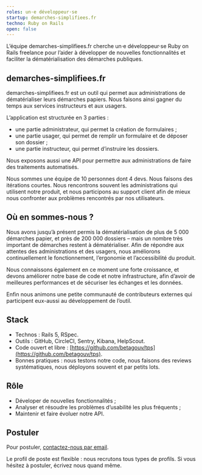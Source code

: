 ```yaml
---
roles: un·e développeur·se
startup: demarches-simplifiees.fr
techno: Ruby on Rails
open: false
---
```


L’équipe demarches-simplifiees.fr cherche un·e développeur·se Ruby on Rails freelance pour l’aider à développer de nouvelles fonctionnalités et faciliter la dématérialisation des démarches publiques.

<!--more-->

## demarches-simplifiees.fr

demarches-simplifiees.fr est un outil qui permet aux administrations de dématérialiser leurs démarches papiers. Nous faisons ainsi gagner du temps aux services instructeurs et aux usagers.

L’application est structurée en 3 parties :

- une partie administrateur, qui permet la création de formulaires ;
- une partie usager, qui permet de remplir un formulaire et de déposer son dossier ;
- une partie instructeur, qui permet d’instruire les dossiers.

Nous exposons aussi une API pour permettre aux administrations de faire des traitements automatisés.

Nous sommes une équipe de 10 personnes dont 4 devs. Nous faisons des itérations courtes. Nous rencontrons souvent les administrations qui utilisent notre produit, et nous participons au support client afin de mieux nous confronter aux problèmes rencontrés par nos utilisateurs.

## Où en sommes-nous ?

Nous avons jusqu’à présent permis la dématérialisation de plus de 5 000 démarches papier, et près de 200 000 dossiers – mais un nombre très important de démarches restent à dématérialiser. Afin de répondre aux attentes des administrations et des usagers, nous améliorons continuellement le fonctionnement, l’ergonomie et l’accessibilité du produit.

Nous connaissons également en ce moment une forte croissance, et devons améliorer notre base de code et notre infrastructure, afin d’avoir de meilleures performances et de sécuriser les échanges et les données.

Enfin nous animons une petite communauté de contributeurs externes qui participent eux-aussi au développement de l’outil.

## Stack

- Technos : Rails 5, RSpec.
- Outils : GitHub, CircleCI, Sentry, Kibana, HelpScout.
- Code ouvert et libre : [https://github.com/betagouv/tps](https://github.com/betagouv/tps).
- Bonnes pratiques : nous testons notre code, nous faisons des reviews systématiques, nous déployons souvent et par petits lots.

## Rôle

- Déveloper de nouvelles fonctionnalités ;
- Analyser et résoudre les problèmes d’usabilité les plus fréquents ;
- Maintenir et faire évoluer notre API.

## Postuler

Pour postuler, [contactez-nous par email](mailto:contact@demarches-simplifiees.fr).

Le profil de poste est flexible : nous recrutons tous types de profils. Si vous hésitez à postuler, écrivez nous quand même.

